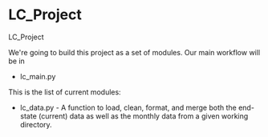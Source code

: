 LC_Project
==========

LC_Project

We're going to build this project as a set of modules. Our main workflow will be in

* lc_main.py

This is the list of current modules:

* lc_data.py - A function to load, clean, format, and merge both the end-state (current) 
  data as well as the monthly data from a given working directory.

